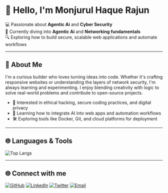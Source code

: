 # 👋 Hello, I'm Monjurul Haque Rajun

💻 Passionate about **Agentic Ai** and **Cyber Security**  
🌱 Currently diving into **Agentic Ai** and **Networking fundamentals**  
🔍 Exploring how to build secure, scalable web applications and automate workflows

---

## 🚀 About Me

I'm a curious builder who loves turning ideas into code. Whether it's crafting responsive websites or understanding the layers of network security, I'm always learning and experimenting. I enjoy blending creativity with logic to solve real-world problems and contribute to open-source projects.

- 🔐 Interested in ethical hacking, secure coding practices, and digital privacy
- 🧠 Learning how to integrate AI into web apps and automation workflows
- 🛠️ Exploring tools like Docker, Git, and cloud platforms for deployment

---

## 🌐 Languages & Tools

![Top Langs](https://github-readme-stats.vercel.app/api/top-langs/?username=monjurulHaq&layout=compact&theme=highcontrast)

---

## 🌐 Connect with me

[![GitHub](https://img.shields.io/badge/GitHub-%23181717?style=flat&logo=github&logoColor=white)](https://github.com/monjurulHaq)
[![LinkedIn](https://img.shields.io/badge/LinkedIn-%230A66C2?style=flat&logo=linkedin&logoColor=white)](https://linkedin.com/in/monjurul-haq)
[![Twitter](https://img.shields.io/badge/Twitter-%231DA1F2?style=flat&logo=x&logoColor=white)](https://x.com/monjur0x0)
[![Email](https://img.shields.io/badge/Email-D14836?style=flat&logo=gmail&logoColor=white)](mailto:monjurulhaquerajun@gmail.com)



